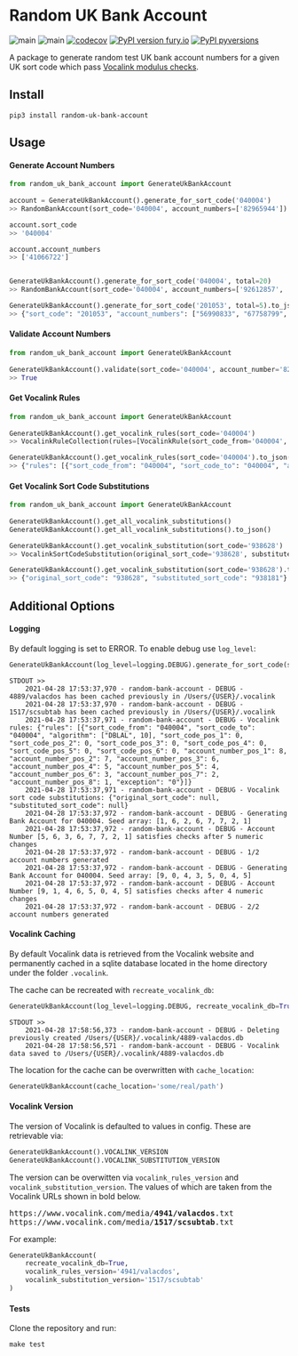 
# Random UK Bank Account

![main](https://github.com/j-puri/random-uk-bank-account/actions/workflows/python-test.yml/badge.svg)
![main](https://github.com/j-puri/random-uk-bank-account/actions/workflows/python-publish.yml/badge.svg) 
[![codecov](https://codecov.io/gh/j-puri/random-uk-bank-account/branch/main/graph/badge.svg?token=198PVGHJXA)](https://codecov.io/gh/j-puri/random-uk-bank-account)
[![PyPI version fury.io](https://badge.fury.io/py/random-uk-bank-account.svg)](https://pypi.org/project/random-uk-bank-account/)
[![PyPI pyversions](https://img.shields.io/pypi/pyversions/random-uk-bank-account.svg)](https://pypi.python.org/pypi/random-uk-bank-account/)


A package to generate random test UK bank account numbers for a given UK sort code
which pass [Vocalink modulus checks](https://www.vocalink.com/tools/modulus-checking/).



## Install

    pip3 install random-uk-bank-account
    
    
## Usage

#### Generate Account Numbers

```python
from random_uk_bank_account import GenerateUkBankAccount
    
account = GenerateUkBankAccount().generate_for_sort_code('040004')
>> RandomBankAccount(sort_code='040004', account_numbers=['82965944'])

account.sort_code
>> '040004'

account.account_numbers
>> ['41066722']


GenerateUkBankAccount().generate_for_sort_code('040004', total=20)
>> RandomBankAccount(sort_code='040004', account_numbers=['92612857', '76448619', '09409980', '95576964', '76299182', '68185209', '44888939', '55332169', '50496590', '42464621', '38534657', '44047783', '91289609', '32162555', '71814032', '33956578', '22465479', '82075062', '16446077', '22058275'])

GenerateUkBankAccount().generate_for_sort_code('201053', total=5).to_json()
>> {"sort_code": "201053", "account_numbers": ["56990833", "67758799", "72576465", "02666758", "28778256"]}
```

#### Validate Account Numbers

```python
from random_uk_bank_account import GenerateUkBankAccount
    
GenerateUkBankAccount().validate(sort_code='040004', account_number='82965944')
>> True
```
    
#### Get Vocalink Rules
    
```python
from random_uk_bank_account import GenerateUkBankAccount
    
GenerateUkBankAccount().get_vocalink_rules(sort_code='040004')
>> VocalinkRuleCollection(rules=[VocalinkRule(sort_code_from='040004', sort_code_to='040004', algorithm=VocalinkAlgorithmType(name='DBLAL', modulus=10), sort_code_pos_1=0, sort_code_pos_2=0, sort_code_pos_3=0, sort_code_pos_4=0, sort_code_pos_5=0, sort_code_pos_6=0, account_number_pos_1=8, account_number_pos_2=7, account_number_pos_3=6, account_number_pos_4=5, account_number_pos_5=4, account_number_pos_6=3, account_number_pos_7=2, account_number_pos_8=1, exception='0')])

GenerateUkBankAccount().get_vocalink_rules(sort_code='040004').to_json()
>> {"rules": [{"sort_code_from": "040004", "sort_code_to": "040004", "algorithm": ["DBLAL", 10], "sort_code_pos_1": 0, "sort_code_pos_2": 0, "sort_code_pos_3": 0, "sort_code_pos_4": 0, "sort_code_pos_5": 0, "sort_code_pos_6": 0, "account_number_pos_1": 8, "account_number_pos_2": 7, "account_number_pos_3": 6, "account_number_pos_4": 5, "account_number_pos_5": 4, "account_number_pos_6": 3, "account_number_pos_7": 2, "account_number_pos_8": 1, "exception": "0"}]}
```


#### Get Vocalink Sort Code Substitutions

```python
from random_uk_bank_account import GenerateUkBankAccount
    
GenerateUkBankAccount().get_all_vocalink_substitutions()
GenerateUkBankAccount().get_all_vocalink_substitutions().to_json()

GenerateUkBankAccount().get_vocalink_substitution(sort_code='938628')
>> VocalinkSortCodeSubstitution(original_sort_code='938628', substituted_sort_code='938181')

GenerateUkBankAccount().get_vocalink_substitution(sort_code='938628').to_json()
>> {"original_sort_code": "938628", "substituted_sort_code": "938181"}
```

## Additional Options

#### Logging

By default logging is set to ERROR. To enable debug use `log_level`: 

```python
GenerateUkBankAccount(log_level=logging.DEBUG).generate_for_sort_code(sort_code='040004', total=5)
```
```
STDOUT >>
    2021-04-28 17:53:37,970 - random-bank-account - DEBUG - 4889/valacdos has been cached previously in /Users/{USER}/.vocalink
    2021-04-28 17:53:37,970 - random-bank-account - DEBUG - 1517/scsubtab has been cached previously in /Users/{USER}/.vocalink
    2021-04-28 17:53:37,971 - random-bank-account - DEBUG - Vocalink rules: {"rules": [{"sort_code_from": "040004", "sort_code_to": "040004", "algorithm": ["DBLAL", 10], "sort_code_pos_1": 0, "sort_code_pos_2": 0, "sort_code_pos_3": 0, "sort_code_pos_4": 0, "sort_code_pos_5": 0, "sort_code_pos_6": 0, "account_number_pos_1": 8, "account_number_pos_2": 7, "account_number_pos_3": 6, "account_number_pos_4": 5, "account_number_pos_5": 4, "account_number_pos_6": 3, "account_number_pos_7": 2, "account_number_pos_8": 1, "exception": "0"}]}
    2021-04-28 17:53:37,971 - random-bank-account - DEBUG - Vocalink sort code substitutions: {"original_sort_code": null, "substituted_sort_code": null}
    2021-04-28 17:53:37,972 - random-bank-account - DEBUG - Generating Bank Account for 040004. Seed array: [1, 6, 2, 6, 7, 7, 2, 1] 
    2021-04-28 17:53:37,972 - random-bank-account - DEBUG - Account Number [5, 6, 3, 6, 7, 7, 2, 1] satisfies checks after 5 numeric changes
    2021-04-28 17:53:37,972 - random-bank-account - DEBUG - 1/2 account numbers generated
    2021-04-28 17:53:37,972 - random-bank-account - DEBUG - Generating Bank Account for 040004. Seed array: [9, 0, 4, 3, 5, 0, 4, 5] 
    2021-04-28 17:53:37,972 - random-bank-account - DEBUG - Account Number [9, 1, 4, 6, 5, 0, 4, 5] satisfies checks after 4 numeric changes
    2021-04-28 17:53:37,972 - random-bank-account - DEBUG - 2/2 account numbers generated
```

#### Vocalink Caching
By default Vocalink data is retrieved from the Vocalink website and permanently cached in a sqlite database located in 
the home directory under the folder `.vocalink`.

The cache can be recreated with `recreate_vocalink_db`:

```python
GenerateUkBankAccount(log_level=logging.DEBUG, recreate_vocalink_db=True)
```
```
STDOUT >>
    2021-04-28 17:58:56,373 - random-bank-account - DEBUG - Deleting previously created /Users/{USER}/.vocalink/4889-valacdos.db
    2021-04-28 17:58:56,571 - random-bank-account - DEBUG - Vocalink data saved to /Users/{USER}/.vocalink/4889-valacdos.db
```
The location for the cache can be overwritten with `cache_location`:
```python
GenerateUkBankAccount(cache_location='some/real/path')
```

#### Vocalink Version
The version of Vocalink is defaulted to values in config. These are retrievable via:

```python
GenerateUkBankAccount().VOCALINK_VERSION
GenerateUkBankAccount().VOCALINK_SUBSTITUTION_VERSION
```
    
The version can be overwitten via `vocalink_rules_version` and `vocalink_substitution_version`. The values of which 
are taken from the Vocalink URLs shown in bold below.
<pre>
https://www.vocalink.com/media/<b>4941/valacdos</b>.txt
https://www.vocalink.com/media/<b>1517/scsubtab</b>.txt
</pre>
For example: 

```python
GenerateUkBankAccount(
    recreate_vocalink_db=True, 
    vocalink_rules_version='4941/valacdos', 
    vocalink_substitution_version='1517/scsubtab'
)
```

#### Tests
Clone the repository and run:

    make test
